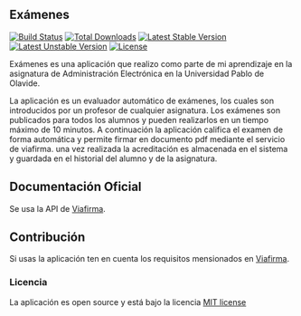 ## Exámenes

[![Build Status](https://travis-ci.org/laravel/framework.svg)](https://travis-ci.org/laravel/framework)
[![Total Downloads](https://poser.pugx.org/laravel/framework/downloads.svg)](https://packagist.org/packages/laravel/framework)
[![Latest Stable Version](https://poser.pugx.org/laravel/framework/v/stable.svg)](https://packagist.org/packages/laravel/framework)
[![Latest Unstable Version](https://poser.pugx.org/laravel/framework/v/unstable.svg)](https://packagist.org/packages/laravel/framework)
[![License](https://poser.pugx.org/laravel/framework/license.svg)](https://packagist.org/packages/laravel/framework)

Exámenes es una aplicación que realizo como parte de mi aprendizaje en la asignatura de Administración Electrónica en la Universidad Pablo de Olavide.

La aplicación es un evaluador automático de exámenes, los cuales son introducidos por un profesor de cualquier asignatura. Los exámenes son publicados para todos los alumnos y pueden realizarlos en un tiempo máximo de 10 minutos. A continuación la aplicación califica el examen de forma automática y permite firmar en documento pdf mediante el servicio de viafirma. una vez realizada la acreditación es almacenada en el sistema y guardada en el historial del alumno y de la asignatura.

## Documentación Oficial

Se usa la API de [Viafirma](https://developers.viafirma.com).

## Contribución

Si usas la aplicación ten en cuenta los requisitos mensionados en  [Viafirma](https://developers.viafirma.com).

### Licencia

La aplicación es open source y está bajo la licencia  [MIT license](http://opensource.org/licenses/MIT)
